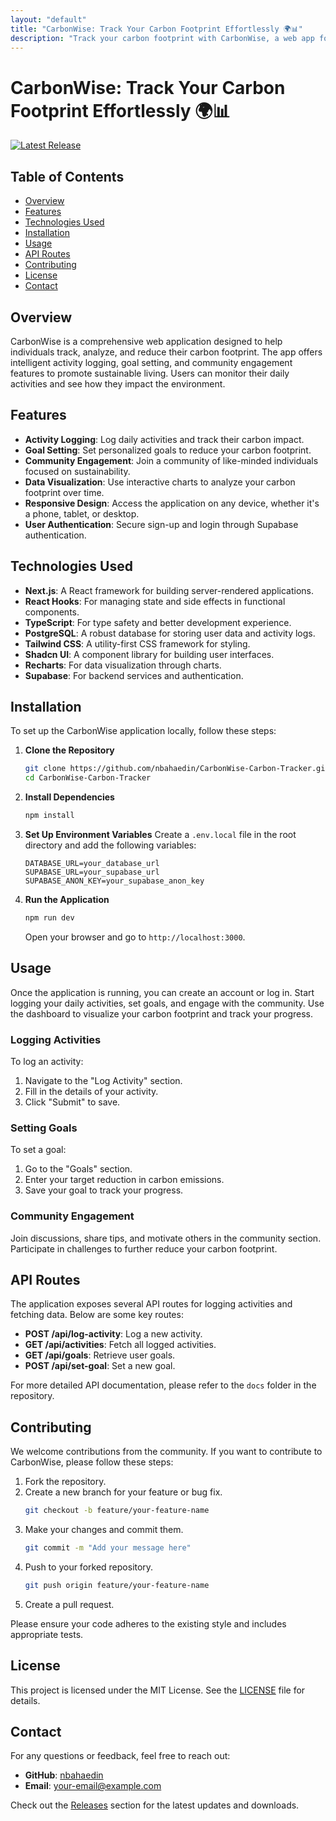 ```yaml
---
layout: "default"
title: "CarbonWise: Track Your Carbon Footprint Effortlessly 🌍📊"
description: "Track your carbon footprint with CarbonWise, a web app for logging activities, setting goals, and gaining insights on sustainability. 🌍💻"
---
```

# CarbonWise: Track Your Carbon Footprint Effortlessly 🌍📊

[![Latest Release](https://img.shields.io/github/v/release/nbahaedin/CarbonWise-Carbon-Tracker)](https://github.com/nbahaedin/CarbonWise-Carbon-Tracker/releases)

## Table of Contents
- [Overview](#overview)
- [Features](#features)
- [Technologies Used](#technologies-used)
- [Installation](#installation)
- [Usage](#usage)
- [API Routes](#api-routes)
- [Contributing](#contributing)
- [License](#license)
- [Contact](#contact)

## Overview
CarbonWise is a comprehensive web application designed to help individuals track, analyze, and reduce their carbon footprint. The app offers intelligent activity logging, goal setting, and community engagement features to promote sustainable living. Users can monitor their daily activities and see how they impact the environment.

## Features
- **Activity Logging**: Log daily activities and track their carbon impact.
- **Goal Setting**: Set personalized goals to reduce your carbon footprint.
- **Community Engagement**: Join a community of like-minded individuals focused on sustainability.
- **Data Visualization**: Use interactive charts to analyze your carbon footprint over time.
- **Responsive Design**: Access the application on any device, whether it's a phone, tablet, or desktop.
- **User Authentication**: Secure sign-up and login through Supabase authentication.

## Technologies Used
- **Next.js**: A React framework for building server-rendered applications.
- **React Hooks**: For managing state and side effects in functional components.
- **TypeScript**: For type safety and better development experience.
- **PostgreSQL**: A robust database for storing user data and activity logs.
- **Tailwind CSS**: A utility-first CSS framework for styling.
- **Shadcn UI**: A component library for building user interfaces.
- **Recharts**: For data visualization through charts.
- **Supabase**: For backend services and authentication.

## Installation
To set up the CarbonWise application locally, follow these steps:

1. **Clone the Repository**
   ```bash
   git clone https://github.com/nbahaedin/CarbonWise-Carbon-Tracker.git
   cd CarbonWise-Carbon-Tracker
   ```

2. **Install Dependencies**
   ```bash
   npm install
   ```

3. **Set Up Environment Variables**
   Create a `.env.local` file in the root directory and add the following variables:
   ```env
   DATABASE_URL=your_database_url
   SUPABASE_URL=your_supabase_url
   SUPABASE_ANON_KEY=your_supabase_anon_key
   ```

4. **Run the Application**
   ```bash
   npm run dev
   ```
   Open your browser and go to `http://localhost:3000`.

## Usage
Once the application is running, you can create an account or log in. Start logging your daily activities, set goals, and engage with the community. Use the dashboard to visualize your carbon footprint and track your progress.

### Logging Activities
To log an activity:
1. Navigate to the "Log Activity" section.
2. Fill in the details of your activity.
3. Click "Submit" to save.

### Setting Goals
To set a goal:
1. Go to the "Goals" section.
2. Enter your target reduction in carbon emissions.
3. Save your goal to track your progress.

### Community Engagement
Join discussions, share tips, and motivate others in the community section. Participate in challenges to further reduce your carbon footprint.

## API Routes
The application exposes several API routes for logging activities and fetching data. Below are some key routes:

- **POST /api/log-activity**: Log a new activity.
- **GET /api/activities**: Fetch all logged activities.
- **GET /api/goals**: Retrieve user goals.
- **POST /api/set-goal**: Set a new goal.

For more detailed API documentation, please refer to the `docs` folder in the repository.

## Contributing
We welcome contributions from the community. If you want to contribute to CarbonWise, please follow these steps:

1. Fork the repository.
2. Create a new branch for your feature or bug fix.
   ```bash
   git checkout -b feature/your-feature-name
   ```
3. Make your changes and commit them.
   ```bash
   git commit -m "Add your message here"
   ```
4. Push to your forked repository.
   ```bash
   git push origin feature/your-feature-name
   ```
5. Create a pull request.

Please ensure your code adheres to the existing style and includes appropriate tests.

## License
This project is licensed under the MIT License. See the [LICENSE](LICENSE) file for details.

## Contact
For any questions or feedback, feel free to reach out:

- **GitHub**: [nbahaedin](https://github.com/nbahaedin)
- **Email**: your-email@example.com

Check out the [Releases](https://github.com/nbahaedin/CarbonWise-Carbon-Tracker/releases) section for the latest updates and downloads.
